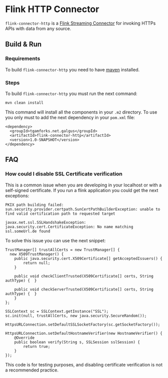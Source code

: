 # Flink HTTP Connector

`flink-connector-http` is a [Flink Streaming Connector](https://ci.apache.org/projects/flink/flink-docs-stable/dev/connectors/) for invoking HTTPs APIs with data from any source.



## Build & Run

### Requirements

To build `flink-connector-http` you need to have [maven](https://maven.apache.org/) installed.



### Steps

To build `flink-connector-http` you must run the next command:

```
mvn clean install
```



This command will install all the components in your `.m2` directory. To use you only must to add the next dependency in your `pom.xml` file:

```
<dependency>
  <groupId>tgamforks.net.galgus</groupId>
  <artifactId>flink-connector-http</artifactId>
  <version>1.0-SNAPSHOT</version>
</dependency>
```



## FAQ

### How could I disable SSL Certificate verification

This is a common issue when you are developing in your localhost or with a self-signed certificate. If you run a flink application you could get the next exceptions:

`PKIX path building failed: sun.security.provider.certpath.SunCertPathBuilderException: unable to find valid certification path to requested target`

`javax.net.ssl.SSLHandshakeException: java.security.cert.CertificateException: No name matching ssl.someUrl.de found`

To solve this issue you can use the next snippet:

```
TrustManager[] trustAllCerts = new TrustManager[] {
  new X509TrustManager() {
    public java.security.cert.X509Certificate[] getAcceptedIssuers() {
    	return null;
  	}

  	public void checkClientTrusted(X509Certificate[] certs, String authType) {  }

  	public void checkServerTrusted(X509Certificate[] certs, String authType) {  }
	}
};

SSLContext sc = SSLContext.getInstance("SSL");
sc.init(null, trustAllCerts, new java.security.SecureRandom());

HttpsURLConnection.setDefaultSSLSocketFactory(sc.getSocketFactory());

HttpsURLConnection.setDefaultHostnameVerifier(new HostnameVerifier() {
	@Override
	public boolean verify(String s, SSLSession sslSession) {
		return true;
	}
});
```



This code is for testing purposes, and disabling certificate verification is not a recommended practice.